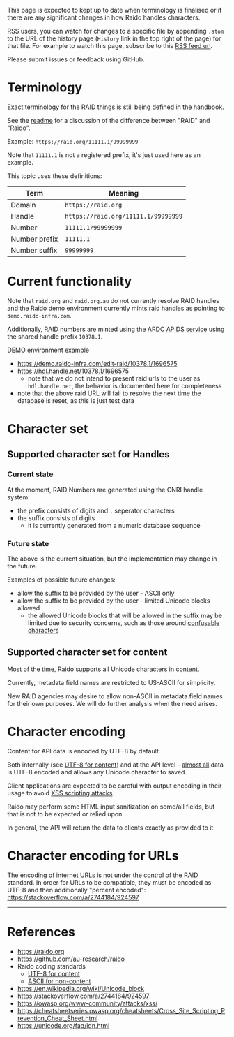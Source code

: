 This page is expected to kept up to date when terminology is finalised or if 
there are any significant changes in how Raido handles characters.

RSS users, you can watch for changes to a specific file by appending `.atom`
to the URL of the history page (`History` link in the top right of the page)
for that file.
For example to watch this page, subscribe to this 
[RSS feed url](https://github.com/au-research/raido/commits/main/doc/character-sets-and-encodings.md.atom).


Please submit issues or feedback using GitHub.


# Terminology

Exact terminology for the RAID things is still being defined in the handbook.

See the [readme](../readme.md#raid-vs-raido) for a discussion of the difference
between "RAiD" and "Raido".

Example: `https://raid.org/11111.1/99999999`

Note that `11111.1` is not a registered prefix, it's just used here as an 
example.

This topic uses these definitions:

| Term          | Meaning                             |
|---------------|-------------------------------------|
| Domain        | `https://raid.org`                  |
| Handle        | `https://raid.org/11111.1/99999999` |
| Number        | `11111.1/99999999`                  |
| Number prefix | `11111.1`                           |
| Number suffix | `99999999`                          |


# Current functionality 

Note that `raid.org` and `raid.org.au` do not currently resolve RAID handles 
and the Raido demo environment currently mints raid handles as pointing to 
`demo.raido-infra.com`.

Additionally, RAID numbers are minted using the 
[ARDC APIDS service](https://github.com/au-research/ANDS-Registry-Core) 
using the shared handle prefix `10378.1`. 


DEMO environment example 
* https://demo.raido-infra.com/edit-raid/10378.1/1696575 
* https://hdl.handle.net/10378.1/1696575
  * note that we do not intend to present raid urls to the user as 
  `hdl.handle.net`, the behavior is documented here for completeness 
* note that the above raid URL will fail to resolve the next time the
  database is reset, as this is just test data


# Character set

## Supported character set for Handles

### Current state

At the moment, RAID Numbers are generated using the CNRI handle system:
* the prefix consists of digits and `.` seperator characters
* the suffix consists of digits
  * it is currently generated from a numeric database sequence


### Future state

The above is the current situation, but the implementation may change in the
future.

Examples of possible future changes:
* allow the suffix to be provided by the user - ASCII only
* allow the suffix to be provided by the user - limited Unicode blocks allowed
  * the allowed Unicode blocks that will be allowed in the suffix may be 
    limited due to security concerns, such as those around 
    [confusable characters](https://unicode.org/faq/idn.html#15aa)


## Supported character set for content

Most of the time, Raido supports all Unicode characters in content.

Currently, metadata field names are restricted to US-ASCII for simplicity.

New RAID agencies may desire to allow non-ASCII in metadata field names for
their own purposes.  We will do further analysis when the need arises.


# Character encoding

Content for API data is encoded by UTF-8 by default.

Both internally (see 
[UTF-8 for content](./code/standard.md#utf-8-encoding-for-all-non-ascii-content))
and at the API level - 
[almost all](./code/standard.md#ascii-for-non-content--urls-filenames-) 
data is UTF-8 encoded and allows any Unicode 
character to saved.

Client applications are expected to be careful with output encoding in their 
usage to avoid
[XSS scripting attacks](https://owasp.org/www-community/attacks/xss/).

Raido may perform some HTML input sanitization on some/all fields, but that 
is not to be expected or relied upon.

In general, the API will return the data to clients exactly as provided to it.


# Character encoding for URLs

The encoding of internet URLs is not under the control of the RAID standard.
In order for URLs to be compatible, they must be encoded as UTF-8 and then 
additionally "percent encoded": https://stackoverflow.com/a/2744184/924597


---  

# References 

* https://raido.org
* https://github.com/au-research/raido
* Raido coding standards
  * [UTF-8 for content](./code/standard.md#utf-8-encoding-for-all-non-ascii-content)
  * [ASCII for non-content](./code/standard.md#ascii-for-non-content--urls-filenames-)
* https://en.wikipedia.org/wiki/Unicode_block
* https://stackoverflow.com/a/2744184/924597
* https://owasp.org/www-community/attacks/xss/
* https://cheatsheetseries.owasp.org/cheatsheets/Cross_Site_Scripting_Prevention_Cheat_Sheet.html
* https://unicode.org/faq/idn.html

